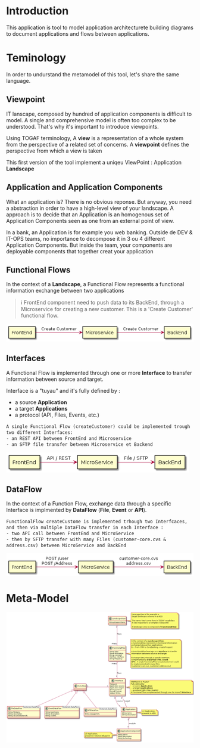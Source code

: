 # Introduction
This application is tool to model application architecturete building diagrams to document applications and flows between applications.


# Teminology 
In order to undurstand the metamodel of this tool, let's share the same language.

## Viewpoint
IT lanscape, composed by hundred of application components is difficult to model. A single and comprehensive model is often too complex to be understood. That's why it's important to introduce viewpoints.

Using TOGAF terminology, A **view** is a representation of a whole system from the perspective of a related set of concerns. A **viewpoint** defines the perspective from which a view is taken

This first version of the tool implement a uniqeu ViewPoint : Application **Landscape**

## Application and Application Components
What an application is? There is no obvious reponse. But anyway, you need a abstraction in order to have a high-level view of your landscape. A approach is to decide that an Application is an homogenous set of Application Components seen as one from an external point of view. 

In a bank, an Application is for example you web banking. Outside de DEV & IT-OPS teams, no importance to decompose it in 3 ou 4 different Application Components. But inside the team, your components are deployable components that together creat your application

## Functional Flows

In the context of a **Landscape**, a Functional Flow represents a functional information exchange between two applications


> :information_source: FrontEnd component need to push data to its BackEnd, 
through a Microservice for creating a new customer. 
This is a 'Create Customer' functional flow.


![flow view](png/plantuml-functionalflow/plantuml-functionalflow.png)


## Interfaces

A Functional Flow is implemented through one or more **Interface** to transfer information between source and target.

Interface is a "tuyau" and it's fully defined by :
- a source **Application**
- a target **Applications**
- a protocol (API, Files, Events, etc.)


```
A single Functional Flow (createCustomer) could be implemented trough two different Interfaces:
- an REST API between FrontEnd and Microservice
- an SFTP file transfer between Microservice et Backend
```




![interface view](png/plantuml-interface/plantuml-interface.png)


## DataFlow

In the context of a Function Flow, exchange data through a specific Interface is implmented by **DataFlow** (**File**, **Event** or **API**). 


```
FunctionalFlow createCustome is implemented trhough two Interfcaces, and then via multiple DataFlow transfer in each Interface :
- two API call between FrontEnd and MicroService
- then by SFTP transfer with many Files (customer-core.cvs & address.csv) between MicroService and BackEnd
```

![dataflow view](png/plantuml-dataflow/plantuml-dataflow.png)


# Meta-Model

![meta model](png/plantuml-eadesignit/plantuml-eadesignit.png)















